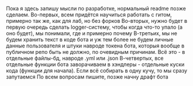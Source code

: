 Пока я здесь запишу мысли по разработке, нормальный readme позже сделаем.
Во-первых, всем придётся научиться работать с гитом, примерно так же, как для лаб, но без форков
Во-вторых, нужно будет в первую очередь сделать logger-систему, чтобы когда что-то упало (а оно будет), мы понимали, где и примерно почему
В-третьих, мы не будем хранить текст в коде бота и уж тем более не будем личные данные пользователя и штуки навроде токена бота, которыя вообще в публичном репо быть не должно, по очевидным  причинам. Всё это - в отдельные файлы-бд, навроде .yml или .json
В-четвертых, все отдельные функции бота заворачиваем в хэндлеры - отдельные куски кода (функции для начала). Если всё собирать в одну кучу, то мы сразу запутаемся
По всем вопросам пишите, позже начну драфт бота

